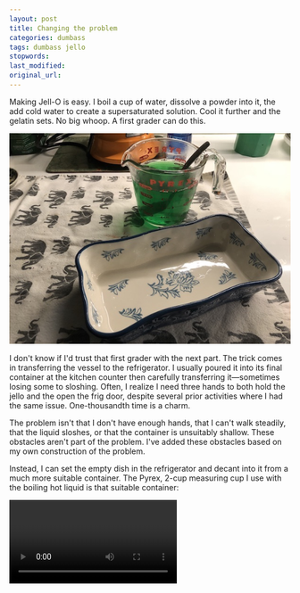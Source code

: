 ```yaml
---
layout: post
title: Changing the problem
categories: dumbass
tags: dumbass jello
stopwords:
last_modified:
original_url:
---
```


Making Jell-O is easy. I boil a cup of water, dissolve a powder into it, the add cold water to create a supersaturated solution. Cool it further and the gelatin sets. No big whoop. A first grader can do this.

![](/images/jello/jello.jpg)

I don't know if I'd trust that first grader with the next part. The trick comes in transferring the vessel to the refrigerator. I usually poured it into its final container at the kitchen counter then carefully transferring it—sometimes losing some to sloshing. Often, I realize I need three hands to both hold the jello and the open the frig door, despite several prior activities where I had the same issue. One-thousandth time is a charm.

The problem isn't that I don't have enough hands, that I can't walk steadily, that the liquid sloshes, or that the container is unsuitably shallow. These obstacles aren't part of the problem. I've added these obstacles based on my own construction of the problem.

Instead, I can set the empty dish in the refrigerator and decant into it from a much more suitable container. The Pyrex, 2-cup measuring cup I use with the boiling hot liquid is that suitable container:

<video class="center" controls>
  <source src="/images/jello/decant.mp4" type="video/mp4" />
</video>

